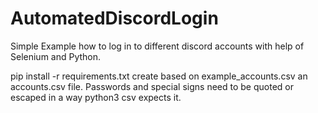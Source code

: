 # AutomatedDiscordLogin

Simple Example how to log in to different discord accounts with help of Selenium and Python.

pip install -r requirements.txt
create based on example_accounts.csv an accounts.csv file.
Passwords and special signs need to be quoted or escaped in a way python3 csv expects it.